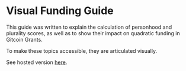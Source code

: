 # Visual Funding Guide
This guide was written to explain the calculation of personhood and plurality scores, as well as to show their impact on quadratic funding in Gitcoin Grants.

To make these topics accessible, they are articulated visually. 

See hosted version [here](https://62b90550d2fa15311137d1af--relaxed-macaron-8a0563.netlify.app/).
